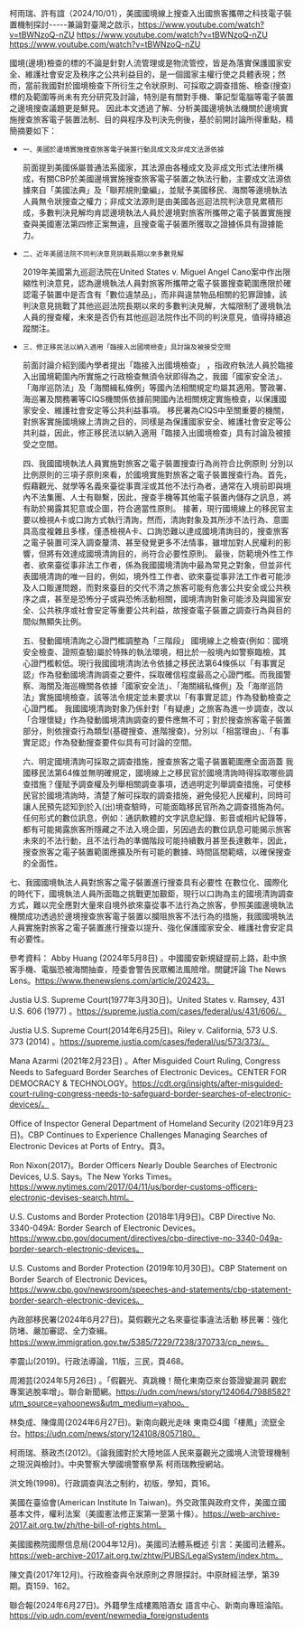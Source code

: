 柯雨瑞、許有誼（2024/10/01），美國國境線上搜查入出國旅客攜帶之科技電子裝置機制探討-----兼論對臺灣之啟示，https://www.youtube.com/watch?v=tBWNzoQ-nZU
https://www.youtube.com/watch?v=tBWNzoQ-nZU
https://www.youtube.com/watch?v=tBWNzoQ-nZU


國境(邊境)檢查的標的不論是針對人流管理或是物流管控，皆是為落實保護國家安全、維護社會安定及秩序之公共利益目的，是一個國家主權行使之具體表現；然而，當前我國對於國境檢查下所衍生之令狀原則、可採取之調查措施、檢查(搜查)標的及範圍等尚未有充分研究及討論，特別是有關對手機、筆記型電腦等電子裝置之邊境搜查議題更是鮮見。
    因此本文透過了解、分析美國邊境執法機關於邊境實施搜查旅客電子裝置法制、目的與程序及判決先例後，基於前開討論所得重點，精簡摘要如下：


*     一、美國於邊境實施搜查旅客電子裝置行動具成文及非成文法源依據
    前面提到美國係屬普通法系國家，其法源由各種成文及非成文形式法律所構成，有關CBP於美國邊境實施搜查旅客電子裝置之執法行動，主要成文法源依據來自「美國法典」及「聯邦規則彙編」，並賦予美國移民、海關等邊境執法人員無令狀搜查之權力；非成文法源則是由美國各巡迴法院判決意見累積形成，多數判決見解均肯認邊境執法人員於邊境對旅客所攜帶之電子裝置實施搜查與美國憲法第四修正案無違，且搜查電子裝置所獲取之證據係具有證據能力。


*     二、近年美國法院不同判決意見挑戰長期以來多數見解
    2019年美國第九巡迴法院在United States v. Miguel Angel Cano案中作出限縮性判決意見，認為邊境執法人員對旅客所攜帶之電子裝置搜查範圍應限於確認電子裝置中是否含有「數位違禁品」，而非與違禁物品相關的犯罪證據，該判決意見挑戰了其他巡迴法院長期以來的多數判決見解，大幅限制了邊境執法人員的搜查權，未來是否仍有其他巡迴法院作出不同的判決意見，值得持續追蹤關注。


*     三、修正移民法以納入適用「臨接入出國境檢查」具討論及被接受空間
    前面討論介紹到國內學者提出「臨接入出國境檢查」 ，指政府執法人員於臨接入出國境範圍內所實施之行政檢查無須令狀即得為之，我國「國家安全法」、「海岸巡防法」及「海關緝私條例」等國內法相關規定均屬其適用。警政署、海巡署及關務署等CIQS機關係依據前開國內法相關規定實施檢查，以保護國家安全、維護社會安定等公共利益事項。
移民署為CIQS中至關重要的機關，對旅客實施國境線上清詢之目的，同樣是為保護國家安全、維護社會安定等公共利益，因此，修正移民法以納入適用「臨接入出國境檢查」具有討論及被接受之空間。


    四、我國國境執法人員實施對旅客之電子裝置搜查行為尚符合比例原則
    分別以比例原則的三項子原則來看，於國境實施對旅客之電子裝置搜查行為。首先，假藉觀光、就學等名義來臺從事賣淫或其他不法行為者，通常在入境前即與境內不法集團、人士有聯繫，因此，搜查手機等其他電子裝置內儲存之訊息，將有助於揭露其犯意或企圖，符合適當性原則。
    接著，現行國境線上的移民官主要以檢視A卡或口詢方式執行清詢，然而，清詢對象及其所涉不法行為、意圖具高度複雜且多樣，僅憑檢視A卡、口詢恐難以達成國境清詢目的，搜查旅客之電子裝置可深入調查釐清、甚至發覺更多不法情事，雖增加對人民權利的影響，但將有效達成國境清詢目的，尚符合必要性原則。
    最後，防範境外性工作者、欲來臺從事非法工作者，係為我國國境清詢中最為常見之對象，但並非代表國境清詢的唯一目的，例如，境外性工作者、欲來臺從事非法工作者可能涉及人口販運問題，而對來臺目的交代不清之旅客可能有危害公共安全或公共秩序之虞，甚至是恐怖分子或與恐怖活動相關，國境清詢對象可能涉及與國家安全、公共秩序或社會安定等重要公共利益，故搜查電子裝置之調查行為與目的間似無顯失比例。



    五、發動國境清詢之心證門檻調整為「三階段」
             國境線上之檢查(例如：國境安全檢查、證照查驗)屬於特殊的執法環境，相比於一般境內如警察臨檢，其心證門檻較低。現行我國國境清詢法令依據之移民法第64條係以「有事實足認」作為發動國境清詢調查之要件，採取確信程度最高之心證門檻。而我國警察、海關及海巡機關各依據「國家安全法」、「海關緝私條例」及「海岸巡防法」實施國境檢查，該等法令規定並未要求以「有事實足認」作為發動檢查之心證門檻。
            我國國境清詢對象乃係針對「有疑慮」之旅客為進一步調查，改以「合理懷疑」作為發動國境清詢調查的要件應無不可；對於搜查旅客電子裝置部分，則依搜查行為類型(基礎搜查、進階搜查)，分別以「相當理由」、「有事實足認」作為發動搜查要件似具有可討論的空間。



    六、明定國境清詢可採取之調查措施，搜查旅客之電子裝置範圍應全面涵蓋
            我國移民法第64條並無明確規定，國境線上之移民官於國境清詢時得採取哪些調查措施？僅賦予調查權及列舉相關調查事項，透過明定列舉調查措施，可使移民官於國境清詢時，清楚了解可採取的調查措施，避免侵犯人民權利，同時可讓人民預先認知到於入(出)境查驗時，可能面臨移民官所為之調查措施為何。
            任何形式的數位訊息，例如：通訊軟體的文字訊息紀錄、影音或相片紀錄等，都有可能揭露旅客所隱藏之不法入境企圖，另因過去的數位訊息可能揭示旅客未來的不法行動，且不法行為的準備階段可能持續數月甚至長達數年，因此，搜查旅客之電子裝置範圍應擴及所有可能的數據、時間區間範疇，以確保搜查的全面性。


七、我國國境執法人員對旅客之電子裝置進行搜查具有必要性
    在數位化、國際化的時代下，國境執法人員所面臨之挑戰更加艱鉅，現行以口詢為主的國境清詢調查方式，難以完全應對大量來自境外欲來臺從事不法行為之旅客，參照美國邊境執法機關成功透過於邊境搜查旅客電子裝置以攔阻旅客不法行為的措施，我國國境執法人員實施對旅客之電子裝置進行搜查以提升、強化保護國家安全、維護社會安定具有必要性。


參考資料：
Abby Huang (2024年5月8日) 。中國國安新規疑提前上路，赴中旅客手機、電腦恐被海關抽查，陸委會警告民眾觸法風險增。關鍵評論 The News Lens。https://www.thenewslens.com/article/202423。
  

  Justia U.S. Supreme Court(1977年3月30日)。United States v. Ramsey, 431 U.S. 606 (1977) 。https://supreme.justia.com/cases/federal/us/431/606/。


  Justia U.S. Supreme Court(2014年6月25日)。Riley v. California, 573 U.S. 373 (2014) 。https://supreme.justia.com/cases/federal/us/573/373/。


  Mana Azarmi (2021年2月23日) 。After Misguided Court Ruling, Congress Needs to Safeguard Border Searches of Electronic Devices。CENTER FOR DEMOCRACY & TECHNOLOGY。https://cdt.org/insights/after-misguided-court-ruling-congress-needs-to-safeguard-border-searches-of-electronic-devices/。


  Office of Inspector General Department of Homeland Security (2021年9月23日)。CBP Continues to Experience Challenges Managing Searches of Electronic Devices at Ports of Entry。頁3。


  Ron Nixon(2017)。Border Officers Nearly Double Searches of Electronic Devices, U.S. Says。The New Yorks Times。https://www.nytimes.com/2017/04/11/us/border-customs-officers-electronic-devises-search.html。


  U.S. Customs and Border Protection (2018年1月9日)。CBP Directive No. 3340-049A: Border Search of Electronic Devices。https://www.cbp.gov/document/directives/cbp-directive-no-3340-049a-border-search-electronic-devices。


  U.S. Customs and Border Protection (2019年10月30日)。CBP Statement on Border Search of Electronic Devices。https://www.cbp.gov/newsroom/speeches-and-statements/cbp-statement-border-search-electronic-devices。
 
內政部移民署(2024年6月27日)。莫假觀光之名來臺從事違法活動 移民署：強化防堵、嚴加審認、全力查緝。https://www.immigration.gov.tw/5385/7229/7238/370733/cp_news。


 李震山(2019)。行政法導論，11版，三民，頁468。


 周湘芸(2024年5月26日) 。「假觀光、真跳機！簡化東南亞來台簽證變漏洞 觀宏專案逃脫率增」。聯合新聞網。https://udn.com/news/story/124064/7988582?utm_source=yahoonews&utm_medium=yahoo。


  林奐成、陳偉周(2024年6月27日)。新南向觀光走味 東南亞4國「樓鳳」流竄全台。https://udn.com/news/story/124108/8057180。


  柯雨瑞、蔡政杰(2012)。《論我國對於大陸地區人民來臺觀光之國境人流管理機制之現況與檢討》。中央警察大學國境警察學系 柯雨瑞教授網站。

  洪文玲(1998)。行政調查與法之制約，初版，學知，頁16。


  美國在臺協會(American Institute In Taiwan)。外交政策與政府文件，美國立國基本文件，權利法案（美國憲法修正案第一至第十條）。https://web-archive-2017.ait.org.tw/zh/the-bill-of-rights.html。


  美國國務院國際信息局(2004年12月)。美國司法體系概述 引言：美國司法體系。https://web-archive-2017.ait.org.tw/zhtw/PUBS/LegalSystem/index.htm。


  陳文貴(2017年12月)。行政檢查與令狀原則之界限探討。中原財經法學，第39期。頁159、162。

  聯合報(2024年6月27日)。外籍學生成樓鳳陪酒女 語言中心、新南向專班淪陷。https://vip.udn.com/event/newmedia_foreignstudents